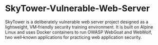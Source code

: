 # SkyTower-Vulnerable-Web-Server
SkyTower is a deliberately vulnerable web server project designed as a lightweight, VM‑friendly security training environment. It is built on Alpine Linux and uses Docker containers to run OWASP WebGoat and WebWolf, two well‑known applications for practicing web application security.
